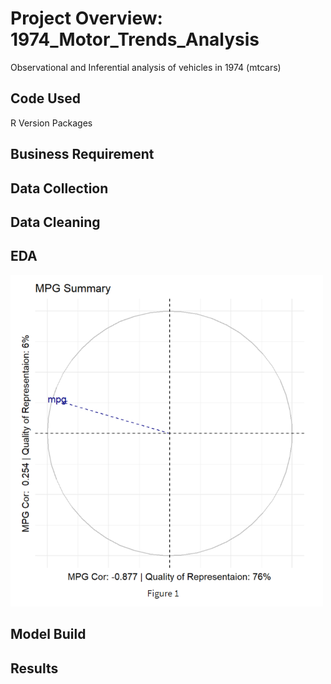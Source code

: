 # Project Overview: 1974_Motor_Trends_Analysis
Observational and Inferential analysis of vehicles in 1974 (mtcars)

## Code Used
R Version
Packages

## Business Requirement

## Data Collection

## Data Cleaning

## EDA
<img src="Pictures/pca_mpg.PNG" width="500">

## Model Build

## Results

